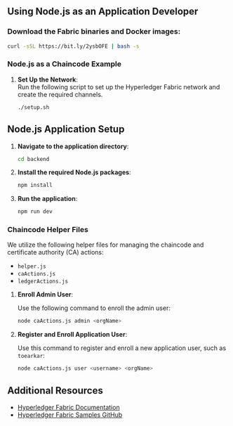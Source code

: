## Using Node.js as an Application Developer

### Download the Fabric binaries and Docker images:

```sh
curl -sSL https://bit.ly/2ysbOFE | bash -s
```

### Node.js as a Chaincode Example

1. **Set Up the Network**:  
   Run the following script to set up the Hyperledger Fabric network and create the required channels.

   ```sh
   ./setup.sh
   ```

## Node.js Application Setup

1. **Navigate to the application directory**:

   ```sh
   cd backend
   ```

2. **Install the required Node.js packages**:

   ```sh
   npm install
   ```

3. **Run the application**:

   ```sh
   npm run dev
   ```

### Chaincode Helper Files

We utilize the following helper files for managing the chaincode and certificate authority (CA) actions:

- `helper.js`
- `caActions.js`
- `ledgerActions.js`

1. **Enroll Admin User**:

   Use the following command to enroll the admin user:

   ```bash
   node caActions.js admin <orgName>
   ```

2. **Register and Enroll Application User**:

   Use this command to register and enroll a new application user, such as `toearkar`:

   ```bash
   node caActions.js user <username> <orgName>
   ```

## Additional Resources

- [Hyperledger Fabric Documentation](https://hyperledger-fabric.readthedocs.io/en/release-2.2/)
- [Hyperledger Fabric Samples GitHub](https://github.com/hyperledger/fabric-samples)
